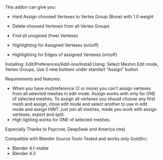 This addon can give you:
+ Hard Assign choosed Vertexes to Vertex Group (Bone) with 1.0 weight
+ Delete choosed Vertexes from all Vertex Groups
+ Find all unsgined (free) Vertexes

+ Highlighting for Assigned Vertexes (on\off)
+ Highlighting for Edges of assigned Vertexes (on\off)

Installing: Edit/Preferences/Add-ons/Install 
Using: Select Meshm Edit mode, Vertex Groups, Use 5 new buttons under standart "Assign" button

Requirements and features: 
+ When you have multireference (2 or more) you can't assign vertexes from all selected meshes in edit mode. 
Assign works with only for ONE of selected meshes. To assign all vertexes you should choose any first mesh and assign, close edit mode and select another to use in edit mode and assign
HINT: just join all meshes, made you work with assign vertexes, export and split. 
+ High lighting works for ONE of selected meshes.  

Especially Thanks to Psycrow, DeepSeek and America (me)

Compatible with Blender Source Tools 
Tested and works only GoldSrc: 
+ Blender 4.1-stable
+ Blender 4.3
